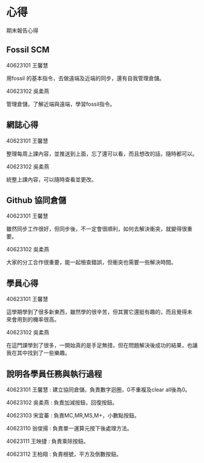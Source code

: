 心得
===

期末報告心得

Fossil SCM
---

40623101 王馨慧

用fossil 的基本指令，去做遠端及近端的同步，還有自我管理倉儲。

40623102  吳柔燕

管理倉儲，了解近端與遠端，學習fossil指令。

網誌心得
---

40623101 王馨慧

整理每周上課內容，並推送到上面，忘了還可以看，而且想改的話，隨時都可以。

40623102 吳柔燕

統整上課內容，可以隨時查看並更改。

Github 協同倉儲
---

40623101 王馨慧

雖然同步工作很好，但同步後，不一定會很順利，如何去解決衝突，就變得很重要。

40623102 吳柔燕

大家的分工合作很重要，能一起檢查錯誤，但衝突也需要一些解決時間。

學員心得
---

40623101 王馨慧

這學期學到了很多新東西，雖然學的很辛苦，但其實它還挺有趣的，而且覺得未
來會用到的機率很高。

40623102 吳柔燕

在這門課學到了很多，一開始真的是手足無措，但在問題解決後成功的結果，也讓我在其中找到了一些樂趣。

說明各學員任務與執行過程
---

40623101 王馨慧 :
建立協同倉儲，負責數字迴圈，0不重複及clear all後為0。

40623102 吳柔燕 :
負責加減按鈕，回復按鈕。

40623103 宋宜蓁 :
負責MC,MR,MS,M+，小數點按鈕。

40623110 翁俊揚 :
負責單一運算元按下後處理方法。

40623111 王映捷 :
負責乘除按鈕。

40623112 王柏翔 :
負責根號，平方及倒數按鈕。


